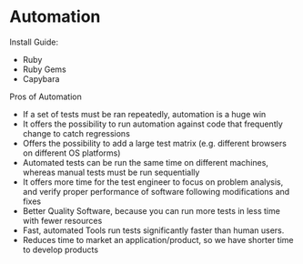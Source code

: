 # Automation
Install Guide:
- Ruby
- Ruby Gems
- Capybara



Pros of Automation
- If a set of tests must be ran repeatedly, automation is a huge win
- It offers the possibility to run automation against code that frequently change to catch regressions
- Offers the possibility to add a large test matrix (e.g. different browsers on different OS platforms)
- Automated tests can be run the same time on different machines, whereas manual tests must be run sequentially
- It offers more time for the test engineer to focus on problem analysis, and verify proper performance of software following modifications and fixes
- Better Quality Software, because you can run more tests in less time with fewer resources
- Fast, automated Tools run tests significantly faster than human users.
- Reduces time to market an application/product, so we have shorter time to develop products